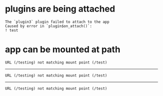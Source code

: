 # plugins are being attached

    The `plugin3` plugin failed to attach to the app
    Caused by error in `plugin$on_attach()`:
    ! test

# app can be mounted at path

    URL (/testing) not matching mount point (/test)
    

---

    URL (/testing) not matching mount point (/test)
    

---

    URL (/testing) not matching mount point (/test)

